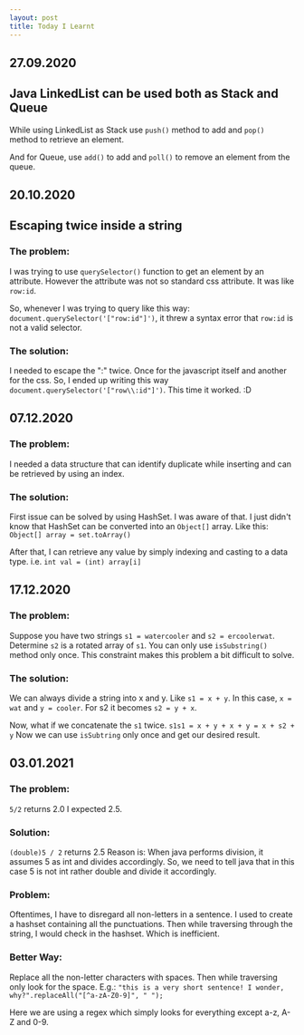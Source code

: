 ```yaml
---
layout: post
title: Today I Learnt
---
```


## 27.09.2020

## Java LinkedList can be used both as Stack and Queue

While using LinkedList as Stack use `push()` method to add and `pop()` method to retrieve an element.

And for Queue, use `add()` to add and `poll()` to remove an element from the queue.

## 20.10.2020

## Escaping twice inside a string

### The problem:

I was trying to use `querySelector()` function to get an element by an attribute. However the attribute was not so standard css attribute. It was like `row:id`.

So, whenever I was trying to query like this way: `document.querySelector('["row:id"]')`, it threw a syntax error that `row:id` is not a valid selector.

### The solution:

I needed to escape the ":" twice. Once for the javascript itself and another for the css.
So, I ended up writing this way `document.querySelector('["row\\:id"]')`. This time it worked. :D

## 07.12.2020

### The problem:

I needed a data structure that can identify duplicate while inserting and can be retrieved by using an index.

### The solution:

First issue can be solved by using HashSet. I was aware of that. I just didn't know that HashSet can be converted into an `Object[]` array. Like this:
`Object[] array = set.toArray()`

After that, I can retrieve any value by simply indexing and casting to a data type. i.e.
`int val = (int) array[i]`

## 17.12.2020

### The problem:

Suppose you have two strings `s1 = watercooler` and `s2 = ercoolerwat`. Determine `s2` is a rotated array of `s1`. You can only use `isSubstring()` method only once.
This constraint makes this problem a bit difficult to solve.

### The solution:

We can always divide a string into x and y. Like `s1 = x + y`. In this case, `x = wat` and `y = cooler`.
For s2 it becomes `s2 = y + x`.

Now, what if we concatenate the `s1` twice. `s1s1 = x + y + x + y = x + s2 + y`
Now we can use `isSubtring` only once and get our desired result.

## 03.01.2021

### The problem:

`5/2` returns 2.0
I expected 2.5.

### Solution:

`(double)5 / 2` returns 2.5
Reason is: When java performs division, it assumes 5 as int and divides accordingly. So, we need to tell java that in this case 5 is not int rather double and divide it accordingly.

### Problem:

Oftentimes, I have to disregard all non-letters in a sentence. I used to create a hashset containing all the punctuations. Then while traversing through the string, I would check in the hashset.
Which is inefficient.

### Better Way:

Replace all the non-letter characters with spaces. Then while traversing only look for the space.
E.g.: `"this is a very short sentence! I wonder, why?".replaceAll("[^a-zA-Z0-9]", " ");`

Here we are using a regex which simply looks for everything except a-z, A-Z and 0-9.
